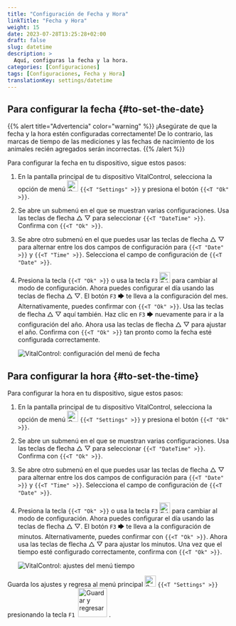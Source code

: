 ```yaml
---
title: "Configuración de Fecha y Hora"
linkTitle: "Fecha y Hora"
weight: 15
date: 2023-07-28T13:25:28+02:00
draft: false
slug: datetime
description: >
  Aquí, configuras la fecha y la hora.
categories: [Configuraciones]
tags: [Configuraciones, Fecha y Hora]
translationKey: settings/datetime
---
```

## Para configurar la fecha {#to-set-the-date}
{{% alert title="Advertencia" color="warning" %}}
¡Asegúrate de que la fecha y la hora estén configuradas correctamente! De lo contrario, las marcas de tiempo de las mediciones y las fechas de nacimiento de los animales recién agregados serán incorrectas.
{{% /alert %}}

Para configurar la fecha en tu dispositivo, sigue estos pasos:

1. En la pantalla principal de tu dispositivo VitalControl, selecciona la opción de menú <img src="/icons/gear.svg" width="25" align="bottom" alt="Configuraciones" /> `{{<T "Settings" >}}` y presiona el botón `{{<T "Ok" >}}`.

2. Se abre un submenú en el que se muestran varias configuraciones. Usa las teclas de flecha △ ▽ para seleccionar `{{<T "DateTime" >}}`. Confirma con `{{<T "Ok" >}}`.

3. Se abre otro submenú en el que puedes usar las teclas de flecha △ ▽ para alternar entre los dos campos de configuración para `{{<T "Date" >}}` y `{{<T "Time" >}}`. Selecciona el campo de configuración de `{{<T "Date" >}}`.

4. Presiona la tecla `{{<T "Ok" >}}` o usa la tecla `F3` <img src="/icons/actions/edit.svg" width="24" align="bottom" alt="Editar" /> para cambiar al modo de configuración. Ahora puedes configurar el día usando las teclas de flecha △ ▽. El botón `F3` 🡆 te lleva a la configuración del mes. Alternativamente, puedes confirmar con `{{<T "Ok" >}}`. Usa las teclas de flecha △ ▽ aquí también. Haz clic en `F3` 🡆 nuevamente para ir a la configuración del año. Ahora usa las teclas de flecha △ ▽ para ajustar el año. Confirma con `{{<T "Ok" >}}` tan pronto como la fecha esté configurada correctamente.

    ![VitalControl: configuración del menú de fecha](../images/date.png "Para configurar la fecha")

## Para configurar la hora {#to-set-the-time}

Para configurar la hora en tu dispositivo, sigue estos pasos:

1. En la pantalla principal de tu dispositivo VitalControl, selecciona la opción de menú <img src="/icons/gear.svg" width="25" align="bottom" alt="Configuraciones" /> `{{<T "Settings" >}}` y presiona el botón `{{<T "Ok" >}}`.

2. Se abre un submenú en el que se muestran varias configuraciones. Usa las teclas de flecha △ ▽ para seleccionar `{{<T "DateTime" >}}`. Confirma con `{{<T "Ok" >}}`.

3. Se abre otro submenú en el que puedes usar las teclas de flecha △ ▽ para alternar entre los dos campos de configuración para `{{<T "Date" >}}` y `{{<T "Time" >}}`. Selecciona el campo de configuración de `{{<T "Date" >}}`.

4. Presiona la tecla `{{<T "Ok" >}}` o usa la tecla `F3` <img src="/icons/actions/edit.svg" width="24" align="bottom" alt="Edit" /> para cambiar al modo de configuración. Ahora puedes configurar el día usando las teclas de flecha △ ▽. El botón `F3` 🡆 te lleva a la configuración de minutos. Alternativamente, puedes confirmar con `{{<T "Ok" >}}`. Ahora usa las teclas de flecha △ ▽ para ajustar los minutos. Una vez que el tiempo esté configurado correctamente, confirma con `{{<T "Ok" >}}`.

    ![VitalControl: ajustes del menú tiempo](../images/time.png "Para configurar el tiempo")

Guarda los ajustes y regresa al menú principal <img src="/icons/gear.svg" width="25" align="bottom" alt="Settings" /> `{{<T "Settings" >}}` presionando la tecla `F1` &nbsp;<img src="/icons/footer/save_exit.svg" width="65" align="bottom" alt="Guardar y regresar" />&nbsp;.
